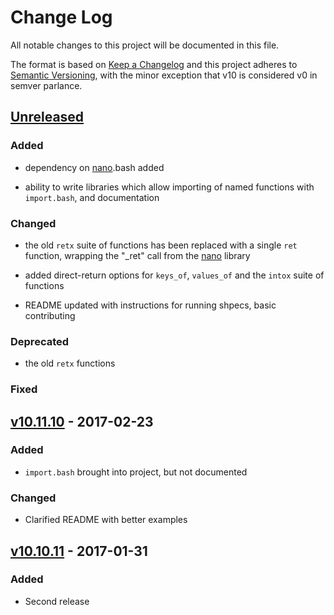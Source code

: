 Change Log
==========

All notable changes to this project will be documented in this file.

The format is based on [Keep a Changelog] and this project adheres to
[Semantic Versioning], with the minor exception that v10 is considered
v0 in semver parlance.

[Unreleased]
------------

### Added

-   dependency on [nano].bash added

-   ability to write libraries which allow importing of named functions
    with `import.bash`, and documentation

### Changed

-   the old `retx` suite of functions has been replaced with a single
    `ret` function, wrapping the "\_ret" call from the [nano] library

-   added direct-return options for `keys_of`, `values_of` and the
    `intox` suite of functions

-   README updated with instructions for running shpecs, basic
    contributing

### Deprecated

-   the old `retx` functions

### Fixed

[v10.11.10] - 2017-02-23
------------------------

### Added

-   `import.bash` brought into project, but not documented

### Changed

-   Clarified README with better examples

[v10.10.11] - 2017-01-31
------------------------

### Added

-   Second release

  [Keep a Changelog]: http://keepachangelog.com/
  [Semantic Versioning]: http://semver.org/
  [Unreleased]: https://github.com/binaryphile/sorta/compare/v10.11.10...v11.10
  [nano]: https://github.com/binaryphile/nano
  [v10.11.10]: https://github.com/binaryphile/sorta/compare/v10.10.11...v10.11.10
  [v10.10.11]: https://github.com/binaryphile/sorta/compare/v10.10.10...v10.10.11
